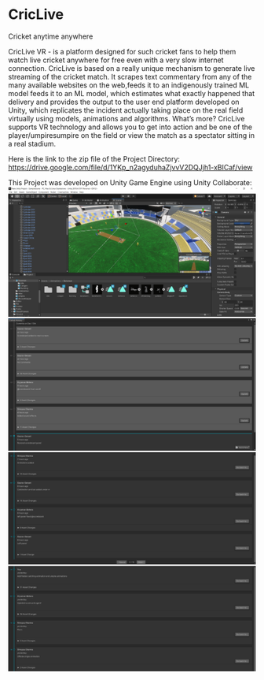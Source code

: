 # CricLive
Cricket anytime anywhere

CricLive VR - is a platform designed for such cricket fans to help them watch live cricket anywhere for free even with a very slow internet connection. CricLive is based on a really unique mechanism to generate live streaming of the cricket match. It scrapes text commentary from any of the many available websites on the web,feeds it to an indigenously trained ML model feeds it to an ML model, which estimates what exactly happened that delivery and provides the output to the user end platform developed on Unity, which replicates the incident actually taking place on the real field virtually using models, animations and algorithms. What’s more? CricLive supports VR technology and allows you to get into action and be one of the player/umpiresumpire on the field or view the match as a spectator sitting in a real stadium.

Here is the link to the zip file of the Project Directory:
https://drive.google.com/file/d/1YKp_n2agyduhaZjvvV2DQJjh1-xBICaf/view

This Project was developed on Unity Game Engine using Unity Collaborate:
![Image 1](./Images/img1.png)
![Image 2](./Images/img2.png)
![Image 3](./Images/img3.png)
![Image 4](./Images/img4.png)


